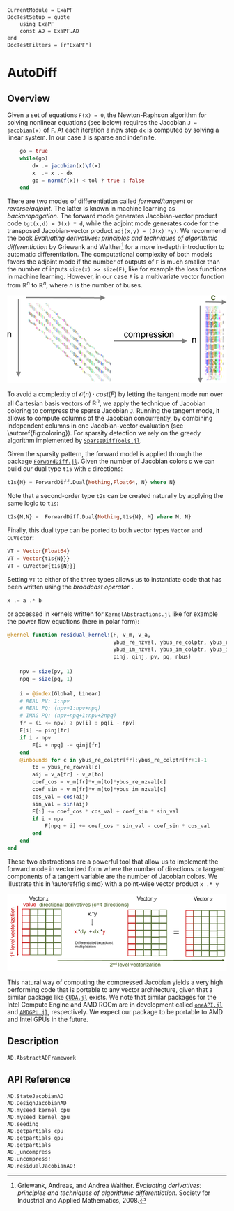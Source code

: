 ```@meta
CurrentModule = ExaPF
DocTestSetup = quote
    using ExaPF
    const AD = ExaPF.AD
end
DocTestFilters = [r"ExaPF"]
```

# AutoDiff

## Overview

Given a set of equations `F(x) = 0`, the Newton-Raphson algorithm for
solving nonlinear equations (see below) requires the Jacobian `J = jacobian(x)`
of `F`. At each iteration a new step `dx` is computed by
solving a linear system. In our case `J` is sparse and indefinite.

```julia
    go = true
    while(go)
        dx .= jacobian(x)\f(x)
        x  .= x .- dx
        go = norm(f(x)) < tol ? true : false
    end
```
There are two modes of differentiation called *forward/tangent* or
*reverse/adjoint*. The latter is known in machine learning as
*backpropagation*. The forward mode generates Jacobian-vector product code
`tgt(x,d) = J(x) * d`, while the adjoint mode generates code for the
transposed Jacobian-vector product `adj(x,y) = (J(x)'*y)`. We recommend
the book *Evaluating derivatives: principles and techniques of algorithmic
differentiation* by Griewank and Walther[^1] for a more in-depth introduction to automatic
differentiation. The computational complexity of both models favors the
adjoint mode if the number of outputs of `F` is much smaller than the
number of inputs `size(x) >> size(F)`, like for example the loss functions
in machine learning. However, in our case `F` is a multivariate vector
function from $\mathbb{R}^n$ to $\mathbb{R}^n$, where $n$ is the number of
buses.

![Jacobian coloring \label{fig:coloring}](figures/compression.png)

To avoid a complexity of $\mathcal{O}(n) \cdot cost(F)$ by letting the tangent mode
run over all Cartesian basis vectors of $\mathbb{R}^n$, we apply the technique of Jacobian
coloring to compress the sparse Jacobian `J`. Running the tangent mode, it
allows to compute columns of the Jacobian concurrently, by combining
independent columns in one Jacobian-vector evaluation (see
\autoref{fig:coloring}). For sparsity detection we rely on the greedy
algorithm implemented by [`SparseDiffTools.jl`](https://github.com/JuliaDiff/SparseDiffTools.jl).

Given the sparsity pattern, the forward model is applied through the package
[`ForwardDiff.jl`](https://github.com/exanauts/ForwardDiff.jl). Given the number of Jacobian
colors $c$ we can build our dual type `t1s` with `c` directions:

```julia
t1s{N} = ForwardDiff.Dual{Nothing,Float64, N} where N}
```
Note that a second-order type `t2s` can be created naturally by applying the same logic to `t1s`:

```julia
t2s{M,N} =  ForwardDiff.Dual{Nothing,t1s{N}, M} where M, N}
```

Finally, this dual type can be ported to both vector types `Vector` and `CuVector`:

```julia
VT = Vector{Float64}
VT = Vector{t1s{N}}}
VT = CuVector{t1s{N}}}
```

Setting `VT` to either of the three types allows us to instantiate code that has been written using the *broadcast operator* `.`

```julia
x .= a .* b
```

or accessed in kernels written for `KernelAbstractions.jl` like for example the power flow equations (here in polar form):

```julia
@kernel function residual_kernel!(F, v_m, v_a,
                                  ybus_re_nzval, ybus_re_colptr, ybus_re_rowval,
                                  ybus_im_nzval, ybus_im_colptr, ybus_im_rowval,
                                  pinj, qinj, pv, pq, nbus)

    npv = size(pv, 1)
    npq = size(pq, 1)

    i = @index(Global, Linear)
    # REAL PV: 1:npv
    # REAL PQ: (npv+1:npv+npq)
    # IMAG PQ: (npv+npq+1:npv+2npq)
    fr = (i <= npv) ? pv[i] : pq[i - npv]
    F[i] -= pinj[fr]
    if i > npv
        F[i + npq] -= qinj[fr]
    end
    @inbounds for c in ybus_re_colptr[fr]:ybus_re_colptr[fr+1]-1
        to = ybus_re_rowval[c]
        aij = v_a[fr] - v_a[to]
        coef_cos = v_m[fr]*v_m[to]*ybus_re_nzval[c]
        coef_sin = v_m[fr]*v_m[to]*ybus_im_nzval[c]
        cos_val = cos(aij)
        sin_val = sin(aij)
        F[i] += coef_cos * cos_val + coef_sin * sin_val
        if i > npv
            F[npq + i] += coef_cos * sin_val - coef_sin * cos_val
        end
    end
end
```

These two abstractions are a powerful tool that allow us to implement the
forward mode in vectorized form where the number of directions or tangent
components of a tangent variable are the number of Jacobian colors. We
illustrate this in \autoref{fig:simd} with a point-wise vector product `x .* y`

![SIMD AD for point-wise vector product \label{fig:simd}](figures/simd.png)

This natural way of computing the compressed Jacobian yields a very high
performing code that is portable to any vector architecture, given that a
similar package like [`CUDA.jl`](https://github.com/JuliaGPU/CUDA.jl) exists. We note that similar packages for the
Intel Compute Engine and AMD ROCm are in development called [`oneAPI.jl`](https://github.com/JuliaGPU/oneAPI.jl) and
[`AMDGPU.jl`](https://github.com/JuliaGPU/AMDGPU.jl), respectively. We expect our package to be portable to AMD and
Intel GPUs in the future.

[^1]:
    Griewank, Andreas, and Andrea Walther. *Evaluating derivatives: principles and techniques of algorithmic differentiation*. Society for Industrial and Applied Mathematics, 2008.

## Description
```@docs
AD.AbstractADFramework
```

## API Reference
```@docs
AD.StateJacobianAD
AD.DesignJacobianAD
AD.myseed_kernel_cpu
AD.myseed_kernel_gpu
AD.seeding
AD.getpartials_cpu
AD.getpartials_gpu
AD.getpartials
AD._uncompress
AD.uncompress!
AD.residualJacobianAD!
```
